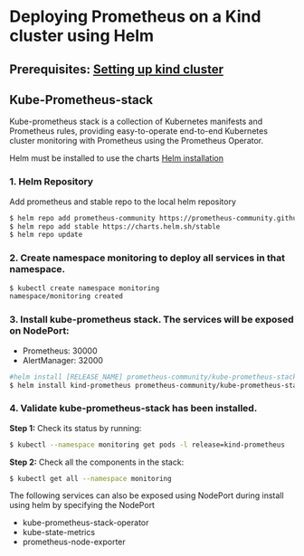 # Deploying Prometheus on a Kind cluster using Helm

## Prerequisites: [Setting up kind cluster](https://github.com/mashby2022/Oreilly-monitoring-labs/blob/main/labs/Kubernetes%20Cluster%20setup/kind%20setup.md)

## Kube-Prometheus-stack

Kube-prometheus stack is a collection of Kubernetes manifests and Prometheus rules, providing easy-to-operate end-to-end Kubernetes cluster monitoring with Prometheus using the Prometheus Operator.

Helm must be installed to use the charts [Helm installation](https://github.com/mashby2022/Oreilly-monitoring-labs/blob/main/labs/Kubernetes%20Cluster%20setup/Helm%20install.md)

### 1. Helm Repository

Add prometheus and stable repo to the local helm repository

```bash
$ helm repo add prometheus-community https://prometheus-community.github.io/helm-charts
$ helm repo add stable https://charts.helm.sh/stable
$ helm repo update
```

### 2. Create namespace monitoring to deploy all services in that namespace.

```bash
$ kubectl create namespace monitoring
namespace/monitoring created
```

### 3. Install kube-prometheus stack. The services will be exposed on NodePort:

- Prometheus: 30000
- AlertManager: 32000

```bash
#helm install [RELEASE_NAME] prometheus-community/kube-prometheus-stack
$ helm install kind-prometheus prometheus-community/kube-prometheus-stack --namespace monitoring --set prometheus.service.nodePort=30000 --set prometheus.service.type=NodePort --set alertmanager.service.nodePort=32000 --set alertmanager.service.type=NodePort --set prometheus-node-exporter.service.nodePort=32001 --set prometheus-node-exporter.service.type=NodePort
```

### 4. Validate kube-prometheus-stack has been installed.

**Step 1:** Check its status by running:

```bash
$ kubectl --namespace monitoring get pods -l release=kind-prometheus
```

**Step 2:** Check all the components in the stack:

```bash
$ kubectl get all --namespace monitoring
```


The following services can also be exposed using NodePort during install using helm by specifying the NodePort

- kube-prometheus-stack-operator
- kube-state-metrics
- prometheus-node-exporter
